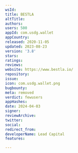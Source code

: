 ```yaml
---
wsId: 
title: BESTLA
altTitle: 
authors: 
users: 500
appId: com.usdg.wallet
appCountry: 
released: 2020-11-05
updated: 2023-08-23
version: '3.8'
stars: 
ratings: 
reviews: 
website: https://www.bestla.io/
repository: 
issue: 
icon: com.usdg.wallet.png
bugbounty: 
meta: removed
verdict: fewusers
appHashes: 
date: 2024-04-03
signer: 
reviewArchive: 
twitter: 
social: 
redirect_from: 
developerName: Lead Capital
features: 

---
```


